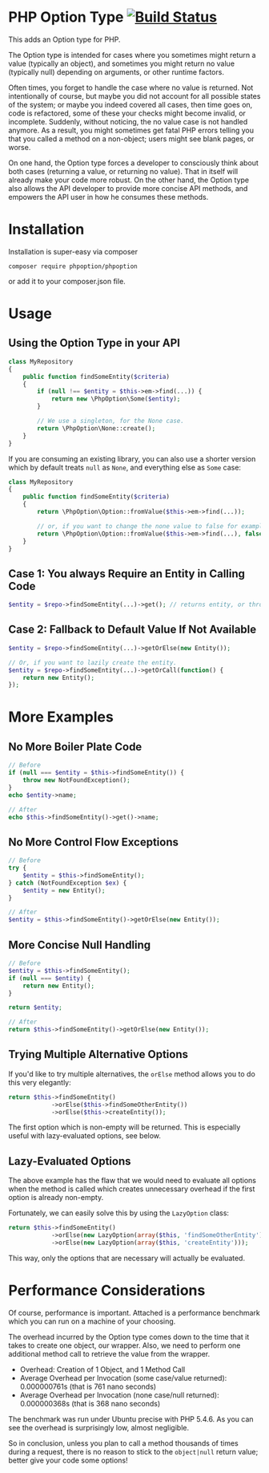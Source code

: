 PHP Option Type [![Build Status](https://secure.travis-ci.org/mister-spock/php-option.png)](http://travis-ci.org/mister-spock/php-option)
===============
This adds an Option type for PHP.

The Option type is intended for cases where you sometimes might return a value
(typically an object), and sometimes you might return no value (typically null)
depending on arguments, or other runtime factors.

Often times, you forget to handle the case where no value is returned. Not intentionally
of course, but maybe you did not account for all possible states of the system; or maybe you
indeed covered all cases, then time goes on, code is refactored, some of these your checks 
might become invalid, or incomplete. Suddenly, without noticing, the no value case is not
handled anymore. As a result, you might sometimes get fatal PHP errors telling you that 
you called a method on a non-object; users might see blank pages, or worse.

On one hand, the Option type forces a developer to consciously think about both cases
(returning a value, or returning no value). That in itself will already make your code more
robust. On the other hand, the Option type also allows the API developer to provide
more concise API methods, and empowers the API user in how he consumes these methods.

Installation
============
Installation is super-easy via composer

```
composer require phpoption/phpoption
```

or add it to your composer.json file.


Usage
=====

Using the Option Type in your API
---------------------------------
```php
class MyRepository
{
    public function findSomeEntity($criteria)
    {
        if (null !== $entity = $this->em->find(...)) {
            return new \PhpOption\Some($entity);
        }

        // We use a singleton, for the None case.
        return \PhpOption\None::create();
    }
}
```

If you are consuming an existing library, you can also use a shorter version
which by default treats ``null`` as ``None``, and everything else as ``Some`` case:

```php
class MyRepository
{
    public function findSomeEntity($criteria)
    {
        return \PhpOption\Option::fromValue($this->em->find(...));

        // or, if you want to change the none value to false for example:
        return \PhpOption\Option::fromValue($this->em->find(...), false);
    }
}
```

Case 1: You always Require an Entity in Calling Code
----------------------------------------------------
```php
$entity = $repo->findSomeEntity(...)->get(); // returns entity, or throws exception
```

Case 2: Fallback to Default Value If Not Available
--------------------------------------------------
```php
$entity = $repo->findSomeEntity(...)->getOrElse(new Entity());

// Or, if you want to lazily create the entity.
$entity = $repo->findSomeEntity(...)->getOrCall(function() {
    return new Entity();
});
```

More Examples
=============

No More Boiler Plate Code
-------------------------
```php
// Before
if (null === $entity = $this->findSomeEntity()) {
    throw new NotFoundException();
}
echo $entity->name;

// After
echo $this->findSomeEntity()->get()->name;
```

No More Control Flow Exceptions
-------------------------------
```php
// Before
try {
    $entity = $this->findSomeEntity();
} catch (NotFoundException $ex) {
    $entity = new Entity();
}

// After
$entity = $this->findSomeEntity()->getOrElse(new Entity());
```

More Concise Null Handling
--------------------------
```php
// Before
$entity = $this->findSomeEntity();
if (null === $entity) {
    return new Entity();
}

return $entity;

// After
return $this->findSomeEntity()->getOrElse(new Entity());
```

Trying Multiple Alternative Options
-----------------------------------
If you'd like to try multiple alternatives, the ``orElse`` method allows you to
do this very elegantly:

```php
return $this->findSomeEntity()
            ->orElse($this->findSomeOtherEntity())
            ->orElse($this->createEntity());
```
The first option which is non-empty will be returned. This is especially useful 
with lazy-evaluated options, see below.

Lazy-Evaluated Options
----------------------
The above example has the flaw that we would need to evaluate all options when
the method is called which creates unnecessary overhead if the first option is 
already non-empty.

Fortunately, we can easily solve this by using the ``LazyOption`` class:

```php
return $this->findSomeEntity()
            ->orElse(new LazyOption(array($this, 'findSomeOtherEntity')))
            ->orElse(new LazyOption(array($this, 'createEntity')));
```

This way, only the options that are necessary will actually be evaluated.


Performance Considerations
==========================
Of course, performance is important. Attached is a performance benchmark which
you can run on a machine of your choosing.

The overhead incurred by the Option type comes down to the time that it takes to
create one object, our wrapper. Also, we need to perform one additional method call
to retrieve the value from the wrapper.

* Overhead: Creation of 1 Object, and 1 Method Call
* Average Overhead per Invocation (some case/value returned): 0.000000761s (that is 761 nano seconds)
* Average Overhead per Invocation (none case/null returned): 0.000000368s (that is 368 nano seconds)

The benchmark was run under Ubuntu precise with PHP 5.4.6. As you can see the
overhead is surprisingly low, almost negligible.

So in conclusion, unless you plan to call a method thousands of times during a
request, there is no reason to stick to the ``object|null`` return value; better give
your code some options!
